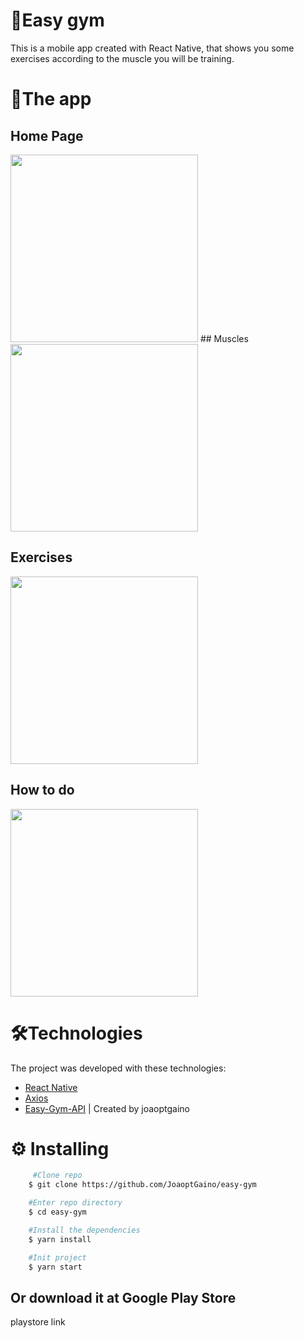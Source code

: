 # 💪Easy gym
This is a mobile app created with React Native, that shows you some exercises according to the muscle you will be training.

# 📸The app

## Home Page
<img src="https://i.ibb.co/Vv9xfW4/Screenshot-1601838537.png" height="300">
## Muscles
<img src="https://i.ibb.co/9GFV9j5/Screenshot-1601838542.png" height="300">

## Exercises
<img src="https://i.ibb.co/RDNxSgG/Screenshot-1601838551.png" height="300">

## How to do
<img src="https://i.ibb.co/92sJ2H0/Screenshot-1601838556.png" height="300">

# 🛠Technologies
The project was developed with these technologies:

- [React Native](reactnative.dev/)
- [Axios](https://github.com/axios/axios)
- [Easy-Gym-API](https://easy-gym-api.herokuapp.com/api/exercises) | Created by joaoptgaino


# ⚙ Installing

```bash
     #Clone repo
    $ git clone https://github.com/JoaoptGaino/easy-gym

    #Enter repo directory
    $ cd easy-gym

    #Install the dependencies
    $ yarn install

    #Init project
    $ yarn start

```
## Or download it at Google Play Store
<p>playstore link</p>
